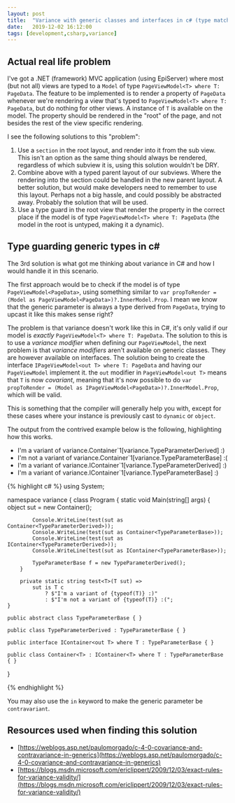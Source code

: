 ```yaml
---
layout: post
title:  "Variance with generic classes and interfaces in c# (type matching, type guarding)"
date:   2019-12-02 16:12:00
tags: [development,csharp,variance]
---
```


## Actual real life problem
I've got a .NET (framework) MVC application (using EpiServer) where most (but not all) views are typed to a `Model` of type `PageViewModel<T> where T: PageData`. The feature to be implemented is to render a property of `PageData` whenever we're rendering a view that's typed to `PageViewModel<T> where T: PageData`, but do nothing for other views. A instance of `T` is available on the model. The property should be rendered in the "root" of the page, and not besides the rest of the view specific rendering.

I see the following solutions to this "problem":
1. Use a `section` in the root layout, and render into it from the sub view. This isn't an option as the same thing should always be rendered, regardless of which subview it is, using this solution wouldn't be DRY.
2. Combine above with a typed parent layout of our subviews. Where the rendering into the section could be handled in the new parent layout. A better solution, but would make developers need to remember to use this layout. Perhaps not a big hassle, and could possibly be abstracted away. Probably the solution that will be used.
3. Use a type guard in the root view that render the property in the correct place if the model is of type `PageViewModel<T> where T: PageData` (the model in the root is untyped, making it a dynamic).

## Type guarding generic types in c#
The 3rd solution is what got me thinking about variance in C# and how I would handle it in this scenario.

The first approach would be to check if the model is of type `PageViewModel<PageData>`, using something similar to `var propToRender = (Model as PageViewModel<PageData>)?.InnerModel.Prop`. I mean we know that the generic parameter is always a type derived from `PageData`, trying to upcast it like this makes sense right?

The problem is that variance doesn't work like this in C#, it's only valid if our model is *exactly* `PageViewModel<T> where T: PageData`. The solution to this is to use a *variance modifier* when defining our `PageViewModel`, the next problem is that *variance modifiers* aren't available on generic classes. They are however available on interfaces. The solution being to create the interface `IPageViewModel<out T> where T: PageData` and having our `PageViewModel` implement it. the `out` modifier in `PageViewModel<out T>` means that `T` is now *covariant*, meaning that it's now possible to do `var propToRender = (Model as IPageViewModel<PageData>)?.InnerModel.Prop`, which will be valid.

This is something that the compiler will generally help you with, except for these cases where your instance is previously cast to `dynamic` or `object`.

The output from the contrived example below is the following, highlighting how this works.

- I'm a variant of variance.Container`1[variance.TypeParameterDerived] :)
- I'm not a variant of variance.Container`1[variance.TypeParameterBase] :(
- I'm a variant of variance.IContainer`1[variance.TypeParameterDerived] :)
- I'm a variant of variance.IContainer`1[variance.TypeParameterBase] :)

{% highlight c# %}
using System;

namespace variance
{
    class Program
    {
        static void Main(string[] args)
        {
            object sut = new Container<TypeParameterDerived>();

            Console.WriteLine(test(sut as Container<TypeParameterDerived>));
            Console.WriteLine(test(sut as Container<TypeParameterBase>));
            Console.WriteLine(test(sut as IContainer<TypeParameterDerived>));
            Console.WriteLine(test(sut as IContainer<TypeParameterBase>));

            TypeParameterBase f = new TypeParameterDerived();
        }

        private static string test<T>(T sut) =>
            sut is T c
                ? $"I'm a variant of {typeof(T)} :)"
                : $"I'm not a variant of {typeof(T)} :(";
    }

    public abstract class TypeParameterBase { }

    public class TypeParameterDerived : TypeParameterBase { }

    public interface IContainer<out T> where T : TypeParameterBase { }

    public class Container<T> : IContainer<T> where T : TypeParameterBase { }
}

{% endhighlight %}

You may also use the `in` keyword to make the generic parameter be `contravariant`.


## Resources used when finding this solution
- [https://weblogs.asp.net/paulomorgado/c-4-0-covariance-and-contravariance-in-generics](https://weblogs.asp.net/paulomorgado/c-4-0-covariance-and-contravariance-in-generics)
- [https://blogs.msdn.microsoft.com/ericlippert/2009/12/03/exact-rules-for-variance-validity/](https://blogs.msdn.microsoft.com/ericlippert/2009/12/03/exact-rules-for-variance-validity/)
